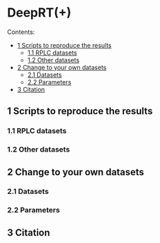 # DeepRT(+)
Contents:
* [1 Scripts to reproduce the results](#1)
    - [1.1 RPLC datasets](#1.1)
    - [1.2 Other datasets](#1.2)
* [2 Change to your own datasets](#2)
    - [2.1 Datasets](#2.1)
    - [2.2 Parameters](#2.2)
* [3 Citation](#3)    

<h2 id="1">1 Scripts to reproduce the results</h2>

<h3 id="1.1">1.1 RPLC datasets</h3>

<h3 id="1.2">1.2 Other datasets</h3>

<h2 id="2">2 Change to your own datasets</h2>

<h3 id="2.1">2.1 Datasets</h3>

<h3 id="2.2">2.2 Parameters</h3>

<h2 id="3">3 Citation</h2>

